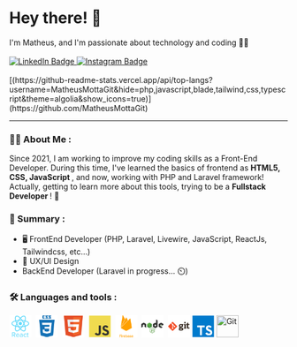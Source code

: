<div id="header" align="left" >
  <div>
    <h1> Hey there! 🖖 </h1>
    <span>I'm Matheus, and I'm passionate about technology and coding 🧑‍💻</span>
    <br><br>
    <a href="https://www.linkedin.com/in/matheus-domingues-motta-918438257/)">
      <img src="https://img.shields.io/badge/LinkedIn-blue?style=for-the-badge&logo=linkedin&logoColor=white" alt="LinkedIn Badge"/>
    </a>
    <a href="https://www.instagram.com/o_matheus_motta/">
      <img src="https://img.shields.io/badge/Instagram-E4405F?style=for-the-badge&logo=instagram&logoColor=white" alt="Instagram Badge"/>
    </a>
  </div>

  <br>
  
   <span>
     [(https://github-readme-stats.vercel.app/api/top-langs?  
     username=MatheusMottaGit&hide=php,javascript,blade,tailwind,css,typescript&theme=algolia&show_icons=true)] 
    (https://github.com/MatheusMottaGit)
   </span>

  ---

### :man_technologist: About Me :
  <span>
    Since 2021, I am working to improve my coding skills as a Front-End Developer. During this time, I've learned the basics of frontend as   <strong> HTML5, CSS, JavaScript </strong>, and now, working with PHP and Laravel framework!
  </span>

  <br>

  <span>
    Actually, getting to learn more about this tools, trying to be a <strong> Fullstack Developer </strong>! 🚀
  </span>

### :scroll: Summary :
  - 🖥️ FrontEnd Developer (PHP, Laravel, Livewire, JavaScript, ReactJs, Tailwindcss, etc...)
  -  🔣 UX/UI Design
  -  BackEnd Developer (Laravel in progress... ⏲️)

### :hammer_and_wrench: Languages and tools :
  <div>
  <img src="https://github.com/devicons/devicon/blob/master/icons/react/react-original-wordmark.svg" title="React" alt="React" width="40" height="40"/>&nbsp;
  <img src="https://github.com/devicons/devicon/blob/master/icons/css3/css3-plain-wordmark.svg"  title="CSS3" alt="CSS" width="40" height="40"/>&nbsp;
  <img src="https://github.com/devicons/devicon/blob/master/icons/html5/html5-original.svg" title="HTML5" alt="HTML" width="40" height="40"/>&nbsp;
  <img src="https://github.com/devicons/devicon/blob/master/icons/javascript/javascript-original.svg" title="JavaScript" alt="JavaScript" width="40" height="40"/>&nbsp;
  <img src="https://github.com/devicons/devicon/blob/master/icons/firebase/firebase-plain-wordmark.svg" title="Firebase" alt="Firebase" width="40" height="40"/>&nbsp;
  <img src="https://github.com/devicons/devicon/blob/master/icons/nodejs/nodejs-original-wordmark.svg" title="NodeJS" alt="NodeJS" width="40" height="40"/>&nbsp;
  <img src="https://github.com/devicons/devicon/blob/master/icons/git/git-original-wordmark.svg" title="Git" **alt="Git" width="40" height="40"/>
  <img src="https://github.com/devicons/devicon/blob/master/icons/typescript/typescript-original.svg" title="Git" **alt="Git" width="40" height="40"/>
  <img src="https://cdn.icon-icons.com/icons2/2699/PNG/512/tailwindcss_logo_icon_167923.png" title="Git" **alt="Git" width="40" height="40"/>
</div>
</div>
